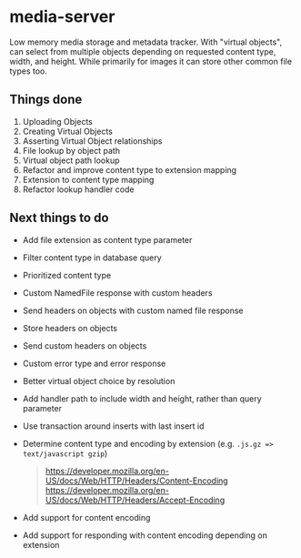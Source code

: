 # media-server
Low memory media storage and metadata tracker.
With "virtual objects", can select from multiple objects depending on requested content type, width, and height.
While primarily for images it can store other common file types too.

## Things done

1. Uploading Objects
2. Creating Virtual Objects
3. Asserting Virtual Object relationships
4. File lookup by object path
5. Virtual object path lookup
6. Refactor and improve content type to extension mapping
7. Extension to content type mapping
8. Refactor lookup handler code

## Next things to do

* Add file extension as content type parameter
* Filter content type in database query
* Prioritized content type
* Custom NamedFile response with custom headers
* Send headers on objects with custom named file response
* Store headers on objects
* Send custom headers on objects
* Custom error type and error response
* Better virtual object choice by resolution

* Add handler path to include width and height, rather than query parameter
* Use transaction around inserts with last insert id
* Determine content type and encoding by extension (e.g. `.js.gz => text/javascript gzip`)
    > https://developer.mozilla.org/en-US/docs/Web/HTTP/Headers/Content-Encoding
    > https://developer.mozilla.org/en-US/docs/Web/HTTP/Headers/Accept-Encoding
* Add support for content encoding
* Add support for responding with content encoding depending on extension

